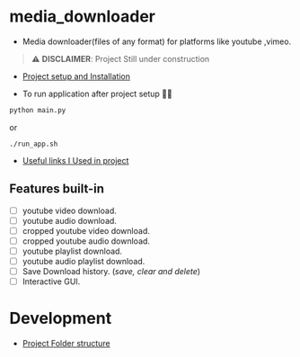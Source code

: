 # media_downloader

- Media downloader(files of any format) for platforms like youtube ,vimeo.

> ⚠️ __DISCLAIMER__: Project Still under construction

- [Project setup and Installation](./docs/installation.md)

- To run application after project setup ☝🏿

```bash
python main.py
```

or

```
./run_app.sh
```

- [Useful links I Used in project ](./tut.md)

## Features built-in

- [ ] youtube video download.
- [ ] youtube audio download.
- [ ] cropped youtube video download.
- [ ] cropped youtube audio download.
- [ ] youtube playlist download.
- [ ] youtube audio playlist download.
- [ ] Save Download history. (_save, clear and delete_)
- [ ] Interactive GUI.

# Development

- [Project Folder structure](./docs/folder-structure.md)
